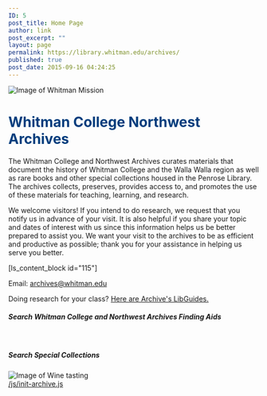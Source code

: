 ```yaml
---
ID: 5
post_title: Home Page
author: link
post_excerpt: ""
layout: page
permalink: https://library.whitman.edu/archives/
published: true
post_date: 2015-09-16 04:24:25
---
```

<div class="parallax-container parallax-small">
<div class="parallax"><img src="/archives/wp-content/uploads/sites/2/2015/09/Whitman_Mission.jpg" alt="Image of Whitman Mission" /></div>
<h1 style="color: #003d7d">Whitman College
Northwest Archives</h1>
</div>
<div class="section white">
<div class="row container">

The Whitman College and Northwest Archives curates materials that document the history of Whitman College and the Walla Walla region as well as rare books and other special collections housed in the Penrose Library. The archives collects, preserves, provides access to, and promotes the use of these materials for teaching, learning, and research.

We welcome visitors! If you intend to do research, we request that you notify us in advance of your visit. It is also helpful if you share your topic and dates of interest with us since this information helps us be better prepared to assist you. We want your visit to the archives to be as efficient and productive as possible; thank you for your assistance in helping us serve you better.

[ls_content_block id="115"]

Email: <a href="mailto:archives@whitman.edu">archives@whitman.edu</a>

Doing research for your class? <a href="http://libguides.whitman.edu/sb.php?subject_id=17587">Here are Archive's LibGuides.</a>
<div class="col s12 m8 l12">
<h5>Search Whitman College and Northwest Archives Finding Aids</h5>
<form action="http://nwda-db.orbiscascade.org/nwda-search/results.aspx" method="get" target="_blank">      </form></div>
<div class="col s12 m8 l12">
<h5>Search Special Collections</h5>
<form id="simple" class="formtab1" action="//sherlock.whitman.edu/primo_library/libweb/action/dlSearch.do" enctype="application/x-www-form-urlencoded; charset=utf-8" method="get" name="searchForm"><!-- Customizable Parameters -->



<!-- Fixed parameters -->










<!-- Search Button -->


</form></div>
</div>
</div>
<div class="parallax-container parallax-large">
<div class="parallax"><img src="/archives/wp-content/uploads/sites/2/2015/09/Wine_Image_7.jpg" alt="Image of Wine tasting" /></div>
</div>
<a href="/js/init-archive.js">/js/init-archive.js</a>